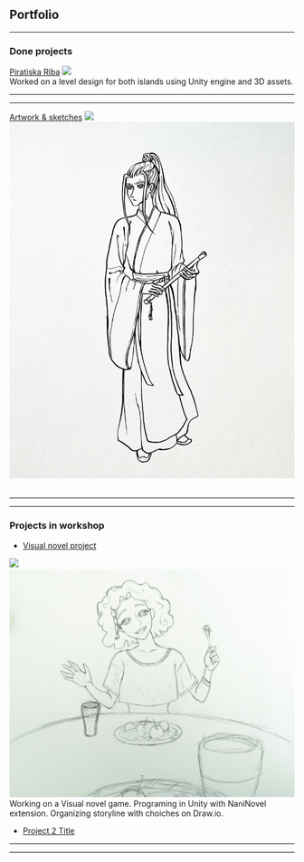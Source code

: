 ## Portfolio

---

### Done projects 

[Piratiska Riba](/https://krugisa.itch.io/piratiska-riba)
<img src="https://img.itch.zone/aW1hZ2UvOTYyNDU0LzU0NjA0NjAucG5n/original/S2IJxK.png">
<br>
Worked on a level design for both islands using Unity engine and 3D assets.
<br>

---



---
[Artwork & sketches](http://example.com/)
<img src="images/ImNotPerfectArt.jpg"/>
<img src="images/ManInHanfuWtihDiziFlute.jpg"/>
<img src=""/>

---
---

### Projects in workshop

- [Visual novel project](https://github.com/Izvanzemaljac/izvanzemaljac.github.io/blob/master/images/Wall_shasha4.png)
<img src="images/Wall_shasha4.png"/>
<img src="images/FriendlyCharacter.jpg"/>
<br>
Working on a Visual novel game. Programing in Unity with NaniNovel extension. Organizing storyline with choiches on Draw.io.
<link rel="aknjeoaheswnoajusbdhotfiausditfb" href="https://fonts.googleapis.com">
<br>

- [Project 2 Title](http://example.com/)

---




---

<!-- Remove above link if you don't want to attibute; JESAM! -->
